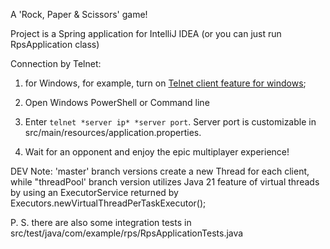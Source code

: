 A 'Rock, Paper & Scissors' game!

Project is a Spring application for IntelliJ IDEA (or you can just run RpsApplication class)

Connection by Telnet: 
1) for Windows, for example, turn on [Telnet client feature for windows](https://forums.ivanti.com/s/article/unable-to-Telnet-the-server-due-to-telnet-is-not-recognized-as-a-internal-or-external-command-on-Windows-7-when-trying-to-verify-connection-to-GoldSync-Server?language=en_US);

2) Open Windows PowerShell or Command line

3) Enter ```telnet *server ip* *server port```. Server port is customizable in src/main/resources/application.properties.

4) Wait for an opponent and enjoy the epic multiplayer experience!

DEV Note:
'master' branch versions create a new Thread for each client, while "threadPool' branch version utilizes Java 21 feature of virtual threads by using an ExecutorService returned by Executors.newVirtualThreadPerTaskExecutor();

P. S. there are also some integration tests in src/test/java/com/example/rps/RpsApplicationTests.java
